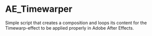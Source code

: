 # AE_Timewarper
Simple script that creates a composition and loops its content for the Timewarp-effect to be applied properly in Adobe After Effects.

